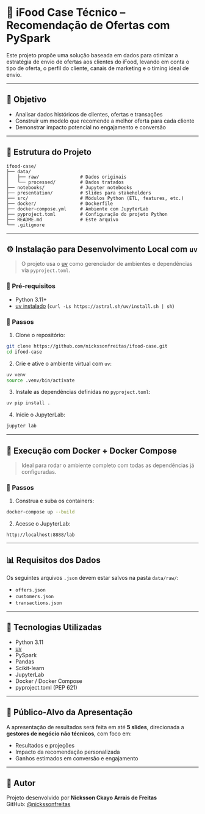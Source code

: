 # 🧠 iFood Case Técnico – Recomendação de Ofertas com PySpark

Este projeto propõe uma solução baseada em dados para otimizar a estratégia de envio de ofertas aos clientes do iFood, levando em conta o tipo de oferta, o perfil do cliente, canais de marketing e o timing ideal de envio.

---

## 🎯 Objetivo

- Analisar dados históricos de clientes, ofertas e transações
- Construir um modelo que recomende a melhor oferta para cada cliente
- Demonstrar impacto potencial no engajamento e conversão

---

## 📁 Estrutura do Projeto

```
ifood-case/
├── data/
│   ├── raw/               # Dados originais
│   └── processed/         # Dados tratados
├── notebooks/             # Jupyter notebooks
├── presentation/          # Slides para stakeholders
├── src/                   # Módulos Python (ETL, features, etc.)
├── docker/                # Dockerfile
├── docker-compose.yml     # Ambiente com JupyterLab
├── pyproject.toml         # Configuração do projeto Python
├── README.md              # Este arquivo
└── .gitignore
```

---

## ⚙️ Instalação para Desenvolvimento Local com `uv`

> O projeto usa o [uv](https://github.com/astral-sh/uv) como gerenciador de ambientes e dependências via `pyproject.toml`.

### 🔹 Pré-requisitos

- Python 3.11+
- [uv instalado](https://github.com/astral-sh/uv) (`curl -Ls https://astral.sh/uv/install.sh | sh`)

### 🔹 Passos

1. Clone o repositório:

```bash
git clone https://github.com/nickssonfreitas/ifood-case.git
cd ifood-case
```

2. Crie e ative o ambiente virtual com `uv`:

```bash
uv venv
source .venv/bin/activate
```

3. Instale as dependências definidas no `pyproject.toml`:

```bash
uv pip install .
```

4. Inicie o JupyterLab:

```bash
jupyter lab
```

---

## 🐳 Execução com Docker + Docker Compose

> Ideal para rodar o ambiente completo com todas as dependências já configuradas.

### 🔹 Passos

1. Construa e suba os containers:

```bash
docker-compose up --build
```

2. Acesse o JupyterLab:

```
http://localhost:8888/lab
```

---

## 📊 Requisitos dos Dados

Os seguintes arquivos `.json` devem estar salvos na pasta `data/raw/`:

- `offers.json`
- `customers.json`
- `transactions.json`

---

## 🧠 Tecnologias Utilizadas

- Python 3.11
- [uv](https://github.com/astral-sh/uv)
- PySpark
- Pandas
- Scikit-learn
- JupyterLab
- Docker / Docker Compose
- pyproject.toml (PEP 621)

---

## 👥 Público-Alvo da Apresentação

A apresentação de resultados será feita em até **5 slides**, direcionada a **gestores de negócio não técnicos**, com foco em:

- Resultados e projeções
- Impacto da recomendação personalizada
- Ganhos estimados em conversão e engajamento

---

## 📌 Autor

Projeto desenvolvido por **Nicksson Ckayo Arrais de Freitas**  
GitHub: [@nickssonfreitas](https://github.com/nickssonfreitas)  
